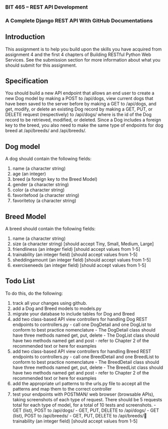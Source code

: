 ### BIT 465 – REST API Development 
### A Complete Django REST API With GitHub Documentations

## Introduction
This assignment is to help you build upon the skills you have acquired from assignment 4 and the first 4 
chapters of Building RESTful Python Web Services. See the submission section for more information 
about what you should submit for this assignment.

## Specification
You  should  build  a  new  API  endpoint  that  allows  an  end  user  to  create  a  new Dog model  by  making 
a POST to /api/dogs,  view  current  dogs  that  have  been  saved  to  the  server  before  by  making  a GET to 
/api/dogs,  and  get,  modify,  or  delete  an  existing Dog record  by  making  a GET, PUT,  or DELETE request 
(respectively)  to /api/dogs/<id> where <id> is  the  id  of  the Dog record  to  be  retrieved,  modified,  or 
deleted.  Since  a Dog includes  a  foreign  key  to  the  breed,  you  also  need  to  make  the  same  type  of 
endpoints for dog breed at /api/breeds/ and /api/breeds/<id>.
  
## Dog model
 A dog should contain the following fields:
  1. name (a character string)
  2. age (an integer)
  3. breed (a foreign key to the Breed Model)
  4. gender (a character string)
  5. color (a character string)
  6. favoritefood (a character string)
  7. favoritetoy (a character string)
  
## Breed Model
 A breed should contain the following fields:
  1. name (a character string)
  2. size (a character string) [should accept Tiny, Small, Medium, Large]
  3. friendliness (an integer field) [should accept values from 1-5]
  4. trainability (an integer field) [should accept values from 1-5]
  5. sheddingamount (an integer field) [should accept values from 1-5]
  6. exerciseneeds (an integer field) [should accept values from 1-5]
  
## Todo List
To do this, do the following:
  1. track all your changes using github. 
  2. add a Dog and Breed models to models.py
  3. migrate your database to include tables for Dog and Breed
  4. add two class-based API view controllers for handling Dog REST endpoints to controllers.py
    - call one DogDetail and one DogList to conform to best practice nomenclature
    - The DogDetail class should have three methods named get, put, delete
    - The DogList class should have two methods named get and post
    - refer to Chapter 2 of the recommended text or here for examples
  5. add two class-based API view controllers for handling Breed REST endpoints to controllers.py
    - call one BreedDetail and one BreedList to conform to best practice nomenclature
    - The BreedDetail class should have three methods named get, put, delete
    - The BreedList class should have two methods named get and post
    - refer to Chapter 2 of the recommended text or here for examples
  6. add the appropriate url patterns to the urls.py file to accept all the patterns and map them to the correct controller
  7. test your endpoints with POSTMAN/ web browser (browsable APIs), taking screenshots of each type of request. There should be 5 requests total for each type of model, for a    total of 10 tests and screenshots.
    - GET (list), POST to /api/dogs/
    - GET, PUT, DELETE to /api/dogs/<id>
    - GET (list), POST to /api/breeds/
    - GET, PUT, DELETE to /api/breeds/<id> trainability (an integer field) [should accept values from 1-5]
    
